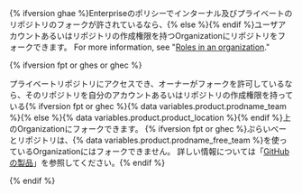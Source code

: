 {% ifversion ghae %}Enterpriseのポリシーでインターナル及びプライベートのリポジトリのフォークが許されているなら、{% else %}{% endif %}ユーザアカウントあるいはリポジトリの作成権限を持つOrganizationにリポジトリをフォークできます。 For more information, see "[Roles in an organization](/organizations/managing-peoples-access-to-your-organization-with-roles/roles-in-an-organization)."

{% ifversion fpt or ghes or ghec %}

プライベートリポジトリにアクセスでき、オーナーがフォークを許可しているなら、そのリポジトリを自分のアカウントあるいはリポジトリの作成権限を持っている{% ifversion fpt or ghec %}{% data variables.product.prodname_team %}{% else %}{% data variables.product.product_location %}{% endif %}上のOrganizationにフォークできます。 {% ifversion fpt or ghec %}ぷらいべーとリポジトリは、{% data variables.product.prodname_free_team %}を使っているOrganizationにはフォークできません。 詳しい情報については「[GitHubの製品](/articles/githubs-products)」を参照してください。{% endif %}

{% endif %}
